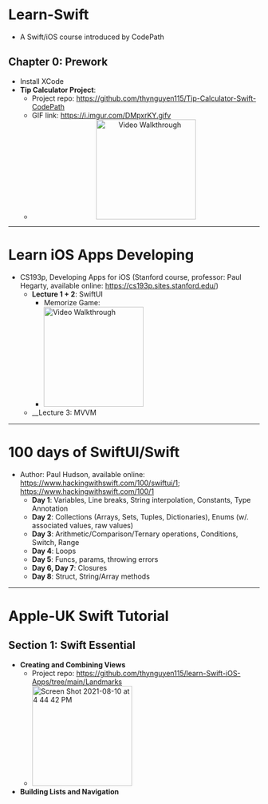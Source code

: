 # Learn-Swift
- A Swift/iOS course introduced by CodePath

## Chapter 0: Prework
- Install XCode
- __Tip Calculator Project__:
  - Project repo: https://github.com/thynguyen115/Tip-Calculator-Swift-CodePath  
  - GIF link: https://i.imgur.com/DMpxrKY.gifv
  - <center><img src='https://user-images.githubusercontent.com/77253286/128550451-bc70d330-a435-4a49-9ced-cdda801cfcb0.gif' title='Video Walkthrough' width='200px' alt='Video Walkthrough' /></center>

---------------------------------------------------------------------
# Learn iOS Apps Developing
- CS193p, Developing Apps for iOS (Stanford course, professor: Paul Hegarty, available online: https://cs193p.sites.stanford.edu/)
  - __Lecture 1 + 2__: SwiftUI
    - Memorize Game: 
    - <img src='https://user-images.githubusercontent.com/77253286/129123703-8fc1f577-9e1c-4df7-a94d-cea35e737c54.gif' title='Memorize Game' width='200px' alt='Video Walkthrough' />
  - __Lecture 3: MVVM
  

---------------------------------------------------------------------
# 100 days of SwiftUI/Swift
- Author: Paul Hudson, available online: https://www.hackingwithswift.com/100/swiftui/1; https://www.hackingwithswift.com/100/1
  -  __Day 1__: Variables, Line breaks, String interpolation, Constants, Type Annotation
  -  __Day 2__: Collections (Arrays, Sets, Tuples, Dictionaries), Enums (w/. associated values, raw values)
  -  __Day 3__: Arithmetic/Comparison/Ternary operations, Conditions, Switch, Range
  -  __Day 4__: Loops
  -  __Day 5__: Funcs, params, throwing errors
  -  __Day 6, Day 7__: Closures
  -  __Day 8__: Struct, String/Array methods
 
---------------------------------------------------------------------
# Apple-UK Swift Tutorial
## Section 1: Swift Essential
  - __Creating and Combining Views__
    - Project repo: https://github.com/thynguyen115/learn-Swift-iOS-Apps/tree/main/Landmarks
    - <img width="200" alt="Screen Shot 2021-08-10 at 4 44 42 PM" src="https://user-images.githubusercontent.com/77253286/128949225-eb7ddd91-a548-4e21-b5be-c8e40823cd82.png">
  - __Building Lists and Navigation__
